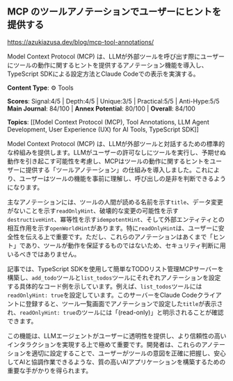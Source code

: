 ## MCP のツールアノテーションでユーザーにヒントを提供する

https://azukiazusa.dev/blog/mcp-tool-annotations/

Model Context Protocol (MCP) は、LLMが外部ツールを呼び出す際にユーザーにツールの動作に関するヒントを提供するアノテーション機能を導入し、TypeScript SDKによる設定方法とClaude Codeでの表示を実演する。

**Content Type**: ⚙️ Tools

**Scores**: Signal:4/5 | Depth:4/5 | Unique:3/5 | Practical:5/5 | Anti-Hype:5/5
**Main Journal**: 84/100 | **Annex Potential**: 80/100 | **Overall**: 84/100

**Topics**: [[Model Context Protocol (MCP), Tool Annotations, LLM Agent Development, User Experience (UX) for AI Tools, TypeScript SDK]]

Model Context Protocol (MCP) は、LLMが外部ツールと対話するための標準的な枠組みを提供します。LLMがユーザーの許可なしにツールを実行し、予期せぬ動作を引き起こす可能性を考慮し、MCPはツールの動作に関するヒントをユーザーに提供する「ツールアノテーション」の仕組みを導入しました。これにより、ユーザーはツールの機能を事前に理解し、呼び出しの是非を判断できるようになります。

主なアノテーションには、ツールの人間が読める名前を示す`title`、データ変更がないことを示す`readOnlyHint`、破壊的な変更の可能性を示す`destructiveHint`、冪等性を示す`idempotentHint`、そして外部エンティティとの相互作用を示す`openWorldHint`があります。特に`readOnlyHint`は、ユーザーに安全性を伝える上で重要です。ただし、これらのアノテーションはあくまで「ヒント」であり、ツールが動作を保証するものではないため、セキュリティ判断に用いるべきではありません。

記事では、TypeScript SDKを使用して簡単なTODOリスト管理MCPサーバーを構築し、`add_todo`ツールと`list_todos`ツールにそれぞれアノテーションを設定する具体的なコード例を示しています。例えば、`list_todos`ツールには`readOnlyHint: true`を設定しています。このサーバーをClaude Codeクライアントに登録すると、ツール一覧画面でアノテーションで設定した`title`が表示され、`readOnlyHint: true`のツールには「(read-only)」と明示されることが確認できます。

この機能は、LLMエージェントがユーザーに透明性を提供し、より信頼性の高いインタラクションを実現する上で極めて重要です。開発者は、これらのアノテーションを適切に設定することで、ユーザーがツールの意図を正確に把握し、安心してAIと協調作業できるような、質の高いAIアプリケーションを構築するための重要な手がかりを得られます。